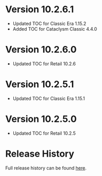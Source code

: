 # Version 10.2.6.1

* Updated TOC for Classic Era 1.15.2
* Added TOC for Cataclysm Classic 4.4.0

# Version 10.2.6.0

* Updated TOC for Retail 10.2.6

# Version 10.2.5.1

* Updated TOC for Classic Era 1.15.1

# Version 10.2.5.0

* Updated TOC for Retail 10.2.5

# Release History

Full release history can be found [here](https://github.com/kstange/OPieMasque/wiki/Release-Notes).
